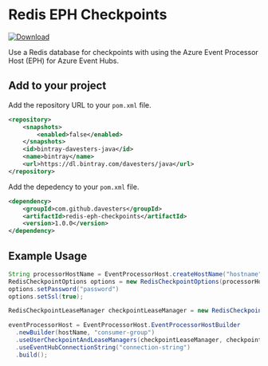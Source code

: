 # Redis EPH Checkpoints

[ ![Download](https://api.bintray.com/packages/davesters/java/redis-eph-checkpoints/images/download.svg) ](https://bintray.com/davesters/java/redis-eph-checkpoints/_latestVersion)

Use a Redis database for checkpoints with using the Azure Event Processor Host (EPH) for Azure Event Hubs.

## Add to your project

Add the repository URL to your `pom.xml` file.

```xml
<repository>
    <snapshots>
        <enabled>false</enabled>
    </snapshots>
    <id>bintray-davesters-java</id>
    <name>bintray</name>
    <url>https://dl.bintray.com/davesters/java</url>
</repository>
```

Add the depedency to your `pom.xml` file.

```xml
<dependency>
    <groupId>com.github.davesters</groupId>
    <artifactId>redis-eph-checkpoints</artifactId>
    <version>1.0.0</version>
</dependency>
```

## Example Usage

```java
String processorHostName = EventProcessorHost.createHostName("hostname");
RedisCheckpointOptions options = new RedisCheckpointOptions(processorHostName, "redis.host.name");
options.setPassword("password")
options.setSsl(true);

RedisCheckpointLeaseManager checkpointLeaseManager = new RedisCheckpointLeaseManager(options);

eventProcessorHost = EventProcessorHost.EventProcessorHostBuilder
  .newBuilder(hostName, "consumer-group")
  .useUserCheckpointAndLeaseManagers(checkpointLeaseManager, checkpointLeaseManager)
  .useEventHubConnectionString("connection-string")
  .build();
```
